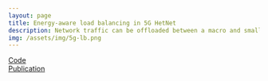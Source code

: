 ```yaml
---
layout: page
title: Energy-aware load balancing in 5G HetNet
description: Network traffic can be offloaded between a macro and small cells in HetNets. This project explores dynamic load balancing policies that save energy by shutting off small cells whenever possible.
img: /assets/img/5g-lb.png
---
```


[Code](https://github.com/mEyob/load-balancing-5G-hetnet)
<br>
[Publication](https://www.sciencedirect.com/science/article/abs/pii/S1389128618307795)
